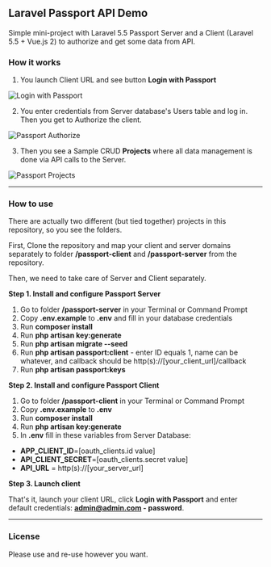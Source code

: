 ## Laravel Passport API Demo

Simple mini-project with Laravel 5.5 Passport Server and a Client (Laravel 5.5 + Vue.js 2) to authorize and get some data from API.

### How it works

1. You launch Client URL and see button **Login with Passport**

![Login with Passport](http://webcoderpro.com/passport-client1.png)

2. You enter credentials from Server database's Users table and log in. Then you get to Authorize the client.

![Passport Authorize](http://webcoderpro.com/passport-client2.png)

3. Then you see a Sample CRUD **Projects** where all data management is done via API calls to the Server.

![Passport Projects](http://webcoderpro.com/passport-client3.png)

---

### How to use

There are actually two different (but tied together) projects in this repository, so you see the folders.

First, Clone the repository and map your client and server domains separately to folder **/passport-client** and **/passport-server** from the repository.

Then, we need to take care of Server and Client separately.

**Step 1. Install and configure Passport Server**

1. Go to folder **/passport-server** in your Terminal or Command Prompt
2. Copy **.env.example** to **.env** and fill in your database credentials
3. Run **composer install**
4. Run **php artisan key:generate**
5. Run **php artisan migrate --seed**
6. Run **php artisan passport:client** - enter ID equals 1, name can be whatever, and callback should be http(s)://[your_client_url]/callback
7. Run **php artisan passport:keys**

**Step 2. Install and configure Passport Client**

1. Go to folder **/passport-client** in your Terminal or Command Prompt
2. Copy **.env.example** to **.env**
3. Run **composer install**
4. Run **php artisan key:generate**
5. In **.env** fill in these variables from Server Database: 
* **APP_CLIENT_ID**=[oauth_clients.id value]
* **API_CLIENT_SECRET**=[oauth_clients.secret value]
* **API_URL** = http(s)://[your_server_url]

**Step 3. Launch client**

That's it, launch your client URL, click **Login with Passport** and enter default credentials: **admin@admin.com - password**.

---

### License

Please use and re-use however you want.